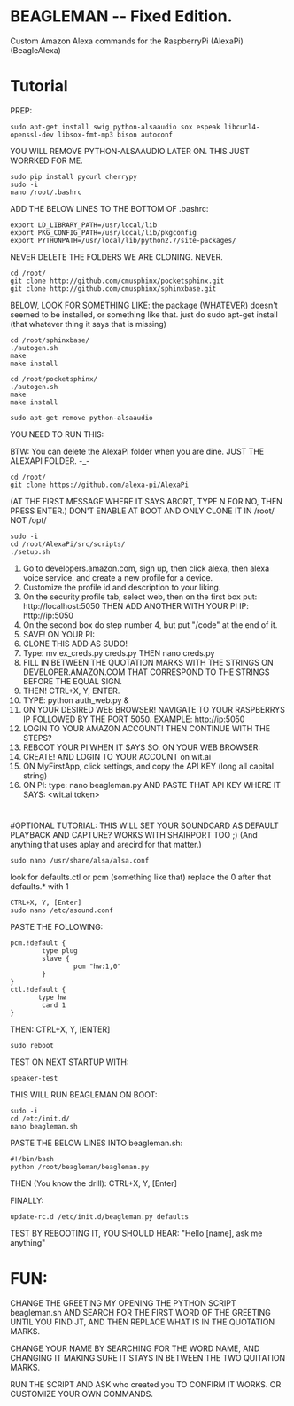 # BEAGLEMAN -- Fixed Edition.
Custom Amazon Alexa commands for the RaspberryPi (AlexaPi) (BeagleAlexa)
# 
# Tutorial

PREP:
```
sudo apt-get install swig python-alsaaudio sox espeak libcurl4-openssl-dev libsox-fmt-mp3 bison autoconf 
```
YOU WILL REMOVE PYTHON-ALSAAUDIO LATER ON. THIS JUST WORRKED FOR ME.

```
sudo pip install pycurl cherrypy
sudo -i
nano /root/.bashrc
```

ADD THE BELOW LINES TO THE BOTTOM OF .bashrc:

```
export LD_LIBRARY_PATH=/usr/local/lib
export PKG_CONFIG_PATH=/usr/local/lib/pkgconfig
export PYTHONPATH=/usr/local/lib/python2.7/site-packages/        
```

NEVER DELETE THE FOLDERS WE ARE CLONING. NEVER.

```
cd /root/
git clone http://github.com/cmusphinx/pocketsphinx.git
git clone http://github.com/cmusphinx/sphinxbase.git
```

BELOW, LOOK FOR SOMETHING LIKE: the package (WHATEVER) doesn't seemed to be installed, or something like that. just do sudo apt-get install (that whatever thing it says that is missing)

```
cd /root/sphinxbase/
./autogen.sh
make
make install

cd /root/pocketsphinx/
./autogen.sh
make
make install

sudo apt-get remove python-alsaaudio
```
YOU NEED TO RUN THIS:

BTW: You can delete the AlexaPi folder when you are dine. JUST THE ALEXAPI FOLDER. -_-

```
cd /root/
git clone https://github.com/alexa-pi/AlexaPi
```

(AT THE FIRST MESSAGE WHERE IT SAYS ABORT, TYPE N FOR NO, THEN PRESS ENTER.)
DON'T ENABLE AT BOOT AND ONLY CLONE IT IN /root/ NOT /opt/

```
sudo -i
cd /root/AlexaPi/src/scripts/
./setup.sh
```

1) Go to developers.amazon.com, sign up, then click alexa, then alexa voice service, and create a new profile for a device.
2) Customize the profile id and description to your liking.
3) On the security profile tab, select web, then on the first box put: http://localhost:5050 THEN ADD ANOTHER WITH YOUR PI IP: http://ip:5050
4) On the second box do step number 4, but put "/code" at the end of it.
5) SAVE!
ON YOUR PI:
1) CLONE THIS
ADD AS SUDO!
2) Type: mv ex_creds.py creds.py THEN nano creds.py
3) FILL IN BETWEEN THE QUOTATION MARKS WITH THE STRINGS ON DEVELOPER.AMAZON.COM THAT CORRESPOND TO THE STRINGS BEFORE THE EQUAL SIGN.
4) THEN! CTRL+X, Y, ENTER.  
5) TYPE: python auth_web.py &
6) ON YOUR DESIRED WEB BROWSER! NAVIGATE TO YOUR RASPBERRYS IP FOLLOWED BY THE PORT 5050. EXAMPLE: http://ip:5050
7) LOGIN TO YOUR AMAZON ACCOUNT! THEN CONTINUE WITH THE STEPS?
8) REBOOT YOUR PI WHEN IT SAYS SO.
ON YOUR WEB BROWSER:
1) CREATE! AND LOGIN TO YOUR ACCOUNT on wit.ai
2) ON MyFirstApp, click settings, and copy the API KEY (long all capital string)
3) ON PI: type: nano beagleman.py AND PASTE THAT API KEY WHERE IT SAYS: <wit.ai token>
#
#OPTIONAL TUTORIAL:
THIS WILL SET YOUR SOUNDCARD AS DEFAULT PLAYBACK AND CAPTURE? WORKS WITH SHAIRPORT TOO ;)
(And anything that uses aplay and arecird for that matter.)

```
sudo nano /usr/share/alsa/alsa.conf
```

look for defaults.ctl or pcm (something like that)
replace the 0 after that defaults.* with 1

```
CTRL+X, Y, [Enter]
sudo nano /etc/asound.conf
```

PASTE THE FOLLOWING:

```
pcm.!default {
        type plug
        slave {
                pcm "hw:1,0"
        }
}
ctl.!default {
       type hw
        card 1
}
```

THEN:
CTRL+X, Y, [ENTER]

```
sudo reboot
```

TEST ON NEXT STARTUP WITH:

```
speaker-test
```

THIS WILL RUN BEAGLEMAN ON BOOT:

```
sudo -i
cd /etc/init.d/
nano beagleman.sh
```

PASTE THE BELOW LINES INTO beagleman.sh:

```
#!/bin/bash
python /root/beagleman/beagleman.py
```

THEN (You know the drill):
CTRL+X, Y, [Enter]

FINALLY:

```
update-rc.d /etc/init.d/beagleman.py defaults
```

TEST BY REBOOTING IT, YOU SHOULD HEAR: "Hello [name], ask me anything"

# FUN:
CHANGE THE GREETING MY OPENING THE PYTHON SCRIPT beagleman.sh AND SEARCH FOR THE FIRST WORD OF THE GREETING UNTIL YOU FIND JT, AND THEN REPLACE WHAT IS IN THE QUOTATION MARKS. 

CHANGE YOUR NAME BY SEARCHING FOR THE WORD NAME, AND CHANGING IT MAKING SURE IT STAYS IN BETWEEN THE TWO QUITATION MARKS.

RUN THE SCRIPT AND ASK who created you TO CONFIRM IT WORKS. OR CUSTOMIZE YOUR OWN COMMANDS.



